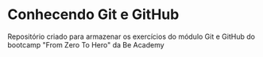 # Conhecendo Git e GitHub

Repositório criado para armazenar os exercícios do módulo Git e GitHub do bootcamp "From Zero To Hero" da Be Academy 
